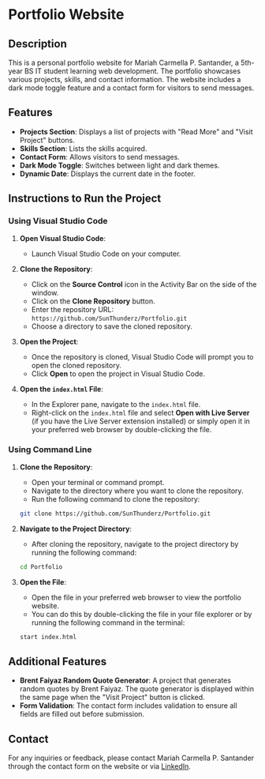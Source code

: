 # Portfolio Website

## Description
This is a personal portfolio website for Mariah Carmella P. Santander, a 5th-year BS IT student learning web development. The portfolio showcases various projects, skills, and contact information. The website includes a dark mode toggle feature and a contact form for visitors to send messages.

## Features
- **Projects Section**: Displays a list of projects with "Read More" and "Visit Project" buttons.
- **Skills Section**: Lists the skills acquired.
- **Contact Form**: Allows visitors to send messages.
- **Dark Mode Toggle**: Switches between light and dark themes.
- **Dynamic Date**: Displays the current date in the footer.

## Instructions to Run the Project

### Using Visual Studio Code

1. **Open Visual Studio Code**:
    - Launch Visual Studio Code on your computer.

2. **Clone the Repository**:
    - Click on the **Source Control** icon in the Activity Bar on the side of the window.
    - Click on the **Clone Repository** button.
    - Enter the repository URL: `https://github.com/SunThunderz/Portfolio.git`
    - Choose a directory to save the cloned repository.

3. **Open the Project**:
    - Once the repository is cloned, Visual Studio Code will prompt you to open the cloned repository.
    - Click **Open** to open the project in Visual Studio Code.

4. **Open the `index.html` File**:
    - In the Explorer pane, navigate to the `index.html` file.
    - Right-click on the `index.html` file and select **Open with Live Server** (if you have the Live Server extension installed) or simply open it in your preferred web browser by double-clicking the file.

### Using Command Line

1. **Clone the Repository**:
    - Open your terminal or command prompt.
    - Navigate to the directory where you want to clone the repository.
    - Run the following command to clone the repository:
    ```bash
    git clone https://github.com/SunThunderz/Portfolio.git
    ```

2. **Navigate to the Project Directory**:
    - After cloning the repository, navigate to the project directory by running the following command:
    ```bash
    cd Portfolio
    ```

3. **Open the  File**:
    - Open the  file in your preferred web browser to view the portfolio website.
    - You can do this by double-clicking the  file in your file explorer or by running the following command in the terminal:
    ```bash
    start index.html
    ```

## Additional Features
- **Brent Faiyaz Random Quote Generator**: A project that generates random quotes by Brent Faiyaz. The quote generator is displayed within the same page when the "Visit Project" button is clicked.
- **Form Validation**: The contact form includes validation to ensure all fields are filled out before submission.

## Contact
For any inquiries or feedback, please contact Mariah Carmella P. Santander through the contact form on the website or via [LinkedIn](https://www.linkedin.com/in/mariah-santander-73b6552b5/).